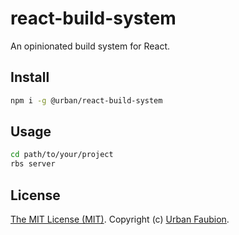 # react-build-system

An opinionated build system for React.


## Install

```sh
npm i -g @urban/react-build-system
```


## Usage

```sh
cd path/to/your/project
rbs server
```


## License

[The MIT License (MIT)](LICENSE). Copyright (c) [Urban Faubion](http://urbanfaubion.com).
